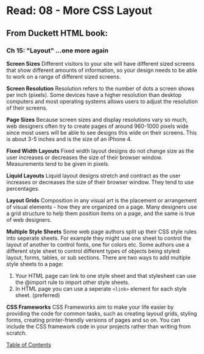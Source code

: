 # Read: 08 - More CSS Layout

## From Duckett HTML book: 

### Ch 15: "Layout" ...one more again

**Screen Sizes**
Different visitors to your site will have different sized screens that show different amounts of information, so your design needs to be able to work on a range of different sized screens. 

**Screen Resolution**
Resolution refers to the number of dots a screen shows per inch (pixels). Some devices have a higher resolution than desktop computers and most operating systems allows users to adjust the resolution of their screens. 

**Page Sizes**
Because screen sizes and display resolutions vary so much, web designers often try to create pages of around 960-1000 pixels wide since most users will be able to see designs this wide on their screens. This is about 3-5 inches and is the size of an iPhone 4.

**Fixed Width Layouts**
Fixed width layout designs do not change size as the user increases or decreases the size of their browser window. Measurements tend to be given in pixels. 

**Liquid Layouts**
Liquid layout designs stretch and contract as the user increases or decreases the size of their browser window. They tend to use percentages.

**Layout Grids**
Composition in any visual art is the placement or arrangement of visual elements - how they are organized on a page. Many designers use a grid structure to help them position items on a page, and the same is true of web designers. 

**Multiple Style Sheets**
Some web page authors split up their CSS style rules into seperate sheets. For example they might use one sheet to control the layout of another to control fonts, one for colors etc. 
Some authors use a different style sheet to control different types of objects being styled: layout, forms, tables, or sub sections.
There are two ways to add multiple style sheets to a page:
1. Your HTML page can link to one style sheet and that stylesheet can use the @import rule to import other style sheets. 
2. In HTML page you can use a seperate ```<link>``` element for each style sheet. (preferred)

**CSS Frameworks**
CSS Frameworks aim to make your life easier by providing the code for common tasks, such as creating layoud grids, styling forms, creating printer-friendly versions of pages and so on. You can include the CSS framework code in your projects rather than writing from scratch.

[Table of Contents](README.md)